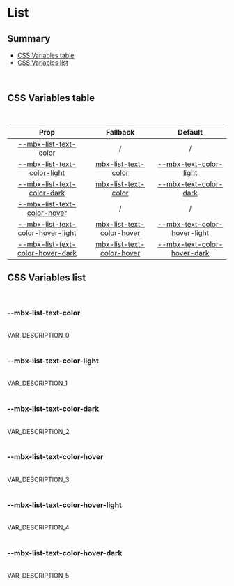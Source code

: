 # List

## Summary

- [CSS Variables table](#css-variables-table)
- [CSS Variables list](#css-variables-list)

<br>

## CSS Variables table

<br>

| <div style='text-align:center;margin:auto;'>Prop</div> | <div style='text-align:center;margin:auto;'>Fallback</div> | <div style='text-align:center;margin:auto;'>Default</div> |
| ------------------------------------------------------ | ---------------------------------------------------------- | --------------------------------------------------------- |
| <div style='text-align:center;margin:auto;'>[--mbx-list-text-color](#mbx-list-text-color)</div> | <div style='text-align:center;margin:auto;'>/</div> | <div style='text-align:center;margin:auto;'>/</div> |
| <div style='text-align:center;margin:auto;'>[--mbx-list-text-color-light](#mbx-list-text-color-light)</div> | <div style='text-align:center;margin:auto;'>[mbx-list-text-color](#mbx-list-text-color)</div> | <div style='text-align:center;margin:auto;'>[--mbx-text-color-light](global-css-vars.md#mbx-text-color-light)</div> |
| <div style='text-align:center;margin:auto;'>[--mbx-list-text-color-dark](#mbx-list-text-color-dark)</div> | <div style='text-align:center;margin:auto;'>[mbx-list-text-color](#mbx-list-text-color)</div> | <div style='text-align:center;margin:auto;'>[--mbx-text-color-dark](global-css-vars.md#mbx-text-color-dark)</div> |
| <div style='text-align:center;margin:auto;'>[--mbx-list-text-color-hover](#mbx-list-text-color-hover)</div> | <div style='text-align:center;margin:auto;'>/</div> | <div style='text-align:center;margin:auto;'>/</div> |
| <div style='text-align:center;margin:auto;'>[--mbx-list-text-color-hover-light](#mbx-list-text-color-hover-light)</div> | <div style='text-align:center;margin:auto;'>[mbx-list-text-color-hover](#mbx-list-text-color-hover)</div> | <div style='text-align:center;margin:auto;'>[--mbx-text-color-hover-light](global-css-vars.md#mbx-text-color-hover-light)</div> |
| <div style='text-align:center;margin:auto;'>[--mbx-list-text-color-hover-dark](#mbx-list-text-color-hover-dark)</div> | <div style='text-align:center;margin:auto;'>[mbx-list-text-color-hover](#mbx-list-text-color-hover)</div> | <div style='text-align:center;margin:auto;'>[--mbx-text-color-hover-dark](global-css-vars.md#mbx-text-color-hover-dark)</div> |


## CSS Variables list

<br>

### --mbx-list-text-color

<br>VAR_DESCRIPTION_0<br><br>
### --mbx-list-text-color-light

<br>VAR_DESCRIPTION_1<br><br>
### --mbx-list-text-color-dark

<br>VAR_DESCRIPTION_2<br><br>
### --mbx-list-text-color-hover

<br>VAR_DESCRIPTION_3<br><br>
### --mbx-list-text-color-hover-light

<br>VAR_DESCRIPTION_4<br><br>
### --mbx-list-text-color-hover-dark

<br>VAR_DESCRIPTION_5<br><br>


